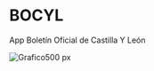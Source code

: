 # BOCYL
App Boletín Oficial de Castilla Y León


![Grafico500 px](https://user-images.githubusercontent.com/50744075/125844323-a850c061-e2d9-448e-bffc-d662b388acf9.png)
